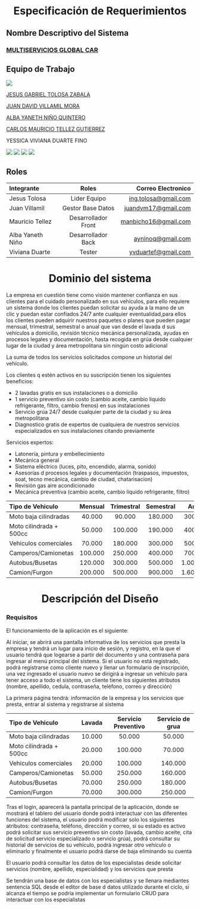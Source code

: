 <h1 align="center">  Especificación de Requerimientos </hi>


## Nombre Descriptivo del Sistema
### [MULTISERVICIOS GLOBAL CAR](https://github.com/Proyecto-Imaster-Ciclo-3/MultiserviciosGlobalCar)




## Equipo de Trabajo
![](https://talentodigital.mintic.gov.co/734/channels-633_logo_talento_digital.svg)

[JESUS GABRIEL TOLOSA ZABALA](https://github.com/gabotolosa)

[JUAN DAVID VILLAMIL MORA](https://github.com/judavimo17)

[ALBA YANETH NIÑO QUINTERO](https://github.com/albanino)

[CARLOS MAURICIO TELLEZ GUTIERREZ](https://github.com/manbicho)

YESSICA VIVIANA DUARTE FINO

![](https://img.shields.io/github/tag/pandao/editor.md.svg) ![](https://img.shields.io/github/release/pandao/editor.md.svg) ![](https://img.shields.io/github/issues/pandao/editor.md.svg) ![](https://img.shields.io/bower/v/editor.md.svg)


## Roles 
| Integrante  | Roles  | Correo Electronico |
| :------------ |:---------------:| -----:|                    
|Jesus Tolosa  | Lider Equipo | ing.tolosa@gmail.com
|Juan Villamil  | Gestor Base Datos |juandvm17@gmail.com
|Mauricio Tellez | Desarrollador Front|manbicho16@gmail.com
|Alba Yaneth Niño | Desarrollador Back |ayninoq@gmail.com
|Viviana Duarte| Tester |yvduartef@gmail.com


<h1 align="center"> Dominio del sistema </h1>


La empresa en cuestión tiene como visión mantener confianza en sus clientes para el cuidado personalizado en sus vehículos, para ello requiere un sistema donde los clientes puedan solicitar su ayuda a la mano de un clic y puedan estar confiados 24/7 ante cualquier eventualidad,para ellos los clientes pueden adquirir nuestros paquetes o planes que pueden pagar mensual, trimestral, semestral o anual que van desde el lavada d sus vehículos a domicilio, revisión técnico mecánica personalizada, ayudas en procesos legales y documentación, hasta recogida en grúa desde cualquier lugar de la ciudad y área metropolitana sin ningún costo adicional 

La suma de todos los servicios solicitados compone un historial del vehículo.

Los clientes q estén activos en su suscripción tienen los siguientes beneficios:

- 2 lavadas gratis en sus instalaciones o a domicilio
- 1 servicio preventivo sin costo (cambio aceite, cambio líquido refrigerante, filtro, cambio frenos) en sus instalaciones 
- Servicio grúa 24/7 desde cualquier parte de la ciudad y su área metropolitana 
- Diagnostico gratis de expertos de cualquiera de nuestros servicios especializados en sus instalaciones citando previamente

Servicios expertos: 
- Latonería, pintura y embellecimiento
- Mecánica general
- Sistema eléctrico (luces, pito, encendido, alarma, sonido)
- Asesorías d procesos legales y documentación (traspasos, impuestos, soat, tecno mecánica, cambio de ciudad, chatarisacion)
- Revisión gas aire acondicionado
- Mecánica preventiva (cambio aceite, cambio líquido refrigerante, filtro)


| Tipo de Vehiculo  | Mensual  | Trimestral | Semestral | Anual |
| :------------ |:---------------:|:---------------:|:---------------:| :------:|   
| Moto baja cilindradas | 40.000 | 90.000| 180.000 | 300.000 
| Moto cilindrada + 500cc | 50.000 |100.000 |190.000 |400.000
| Vehiculos comerciales | 70.000 | 180.000 | 300.000 | 500.000
| Camperos/Camionetas | 100.000| 250.000 | 400.000 | 700.000
|Autobus/Busetas | 120.000 | 300.000 | 500.000 | 1.000.000
|Camion/Furgon| 200.000 | 500.000 | 900.000 | 1.600.000 
                 

<h1 align="center"> Descripción del Diseño</h1>

### Requisitos

El funcionamiento de la aplicación es el siguiente:

Al iniciar, se abrirá una pantalla informativa de los servicios que presta la empresa y tendrá un lugar para inicio de sesión, y registro, en la que el usuario tendrá que logearse a partir del documento y una contraseña para ingresar al menú principal del sistema. Si el usuario no está registrado, podrá registrarse como cliente nuevo y llenar un formulario de inscripción, una vez ingresado el usuario nuevo se dirigirá a ingresar un vehículo para tener acceso a todo el sistema, un cliente tiene los siguientes atributos (nombre, apellido, cedula, contraseña, teléfono, correo y dirección) 

La primera página tendrá: información de la empresa y los servicios que presta, entrar al sistema y registrarse al sistema

|Tipo de Vehiculo | Lavada | Servicio Preventivo | Servicio de grua |
|:--------------|:-----------:|:----------:|:----------:|
| Moto baja cilindradas | 10.000 | 50.000| 50.000
| Moto cilindrada + 500cc | 20.000 |100.000 |70.000
| Vehiculos comerciales | 20.000 | 100.000 | 140.000
| Camperos/Camionetas | 50.000| 250.000 | 160.000
|Autobus/Busetas | 70.000 | 250.000 | 180.000
|Camion/Furgon| 70.000 | 300.000 | 250.000 

Tras el login, aparecerá la pantalla principal de la aplicación, donde se mostrará el tablero del usuario donde podrá interactuar con las diferentes funciones del sistema, el usuario podrá modificar solo los siguientes atributos: contraseña, teléfono, dirección y correo, si su estado es activo podrá solicitar sus servicio preventivo sin costo (lavada, cambio aceite, cita de solicitud servicio especializado o servicio grúa), podrá consultar su historial de servicios de su vehículo, podrá ingresar otro vehículo o eliminarlo y finalmente el usuario podrá darse de baja eliminando su cuenta

El usuario podrá consultar los datos de los especialistas desde solicitar servicios (nombre, apellido, especialidad) y los servicios que presta

Se tendrán una base de datos con los especialistas y se llenara mediantes sentencia SQL desde el editor de base d datos utilizado durante el ciclo, si alcanza el tiempo se podría implementar un formulario CRUD para interactuar con los especialistas


